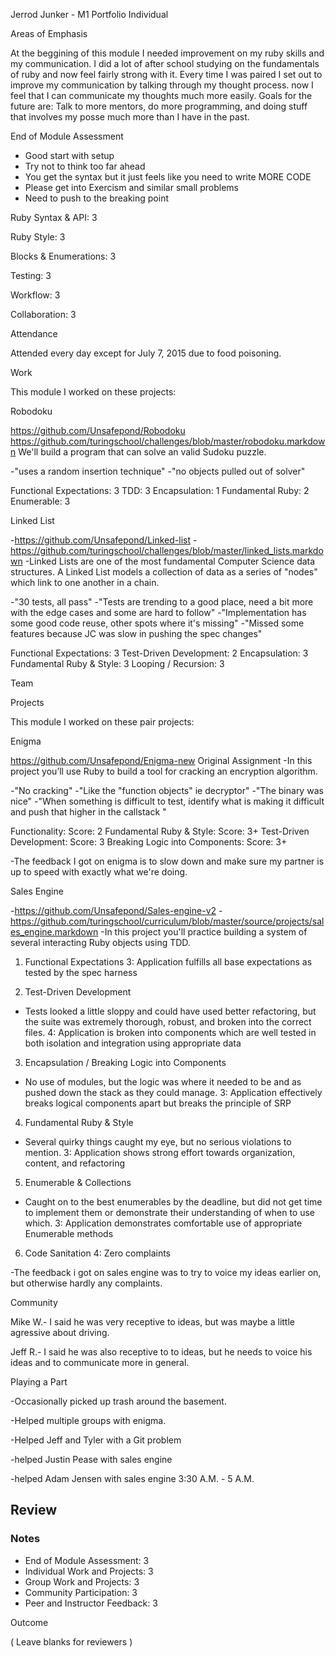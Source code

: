 Jerrod Junker - M1 Portfolio
Individual

Areas of Emphasis

At the beggining of this module I needed improvement on my ruby skills and my communication. I did a lot of after school studying on the fundamentals of ruby and now feel fairly strong with it. Every time I was paired I set out to improve my communication by talking through my thought process. now I feel that I can communicate my thoughts much more easily. Goals for the future are: Talk to more mentors, do more programming, and doing stuff that involves my posse much more than I have in the past.

End of Module Assessment

* Good start with setup
* Try not to think too far ahead
* You get the syntax but it just feels like you need to write MORE CODE
* Please get into Exercism and similar small problems
* Need to push to the breaking point

Ruby Syntax & API: 3

Ruby Style: 3

Blocks & Enumerations: 3

Testing: 3

Workflow: 3

Collaboration: 3

Attendance

Attended every day except for July 7, 2015 due to food poisoning.

Work

This module I worked on these projects:

Robodoku

https://github.com/Unsafepond/Robodoku
https://github.com/turingschool/challenges/blob/master/robodoku.markdown
We'll build a program that can solve an valid Sudoku puzzle.

-"uses a random insertion technique"
-"no objects pulled out of solver"

Functional Expectations: 3
TDD: 3
Encapsulation: 1
Fundamental Ruby: 2
Enumerable: 3



Linked List

-https://github.com/Unsafepond/Linked-list
-https://github.com/turingschool/challenges/blob/master/linked_lists.markdown
-Linked Lists are one of the most fundamental Computer Science data structures. A Linked List models a collection of data as a series of "nodes" which link to one another in a chain.

-"30 tests, all pass"
-"Tests are trending to a good place, need a bit more with the edge 
cases and some are hard to follow"
-"Implementation has some good code reuse, other spots where it's missing"
-"Missed some features because JC was slow in pushing the spec changes"

Functional Expectations: 3
Test-Driven Development: 2
Encapsulation: 3
Fundamental Ruby & Style: 3
Looping / Recursion: 3

Team

Projects

This module I worked on these pair projects:

Enigma	

https://github.com/Unsafepond/Enigma-new
Original Assignment
-In this project you’ll use Ruby to build a tool for cracking an encryption algorithm.

-"No cracking"
-"Like the "function objects" ie decryptor"
-"The binary was nice"
-"When something is difficult to test, identify what is making it difficult and push that higher in the callstack "

Functionality:
Score: 2
Fundamental Ruby & Style:
Score: 3+
Test-Driven Development:
Score: 3
Breaking Logic into Components:
Score: 3+

-The feedback I got on enigma is to slow down and make sure my partner is up to speed with exactly what we're doing.


Sales Engine

-https://github.com/Unsafepond/Sales-engine-v2
-https://github.com/turingschool/curriculum/blob/master/source/projects/sales_engine.markdown
-In this project you'll practice building a system of several interacting Ruby objects using TDD.

1. Functional Expectations
  3: Application fulfills all base expectations as tested by the spec harness

  2. Test-Driven Development
  * Tests looked a little sloppy and could have used better refactoring, but the
    suite was extremely thorough, robust, and broken into the correct files.
  4: Application is broken into components which are well tested in both isolation
  and integration using appropriate data

  3. Encapsulation / Breaking Logic into Components
  * No use of modules, but the logic was where it needed to be and as pushed
    down the stack as they could manage.
  3: Application effectively breaks logical components apart but breaks the
  principle of SRP

  4. Fundamental Ruby & Style
  * Several quirky things caught my eye, but no serious violations to mention.
  3: Application shows strong effort towards organization, content, and
  refactoring

  5. Enumerable & Collections
  * Caught on to the best enumerables by the deadline, but did not get time to
    implement them or demonstrate their understanding of when to use which.
  3: Application demonstrates comfortable use of appropriate Enumerable methods

  6. Code Sanitation
  4: Zero complaints

  -The feedback i got on sales engine was to try to voice my ideas earlier on, but otherwise hardly any complaints.

Community

  Mike W.- I said he was very receptive to ideas, but was maybe a little agressive about driving.

  Jeff R.- I said he was also receptive to to ideas, but he needs to voice his ideas and to communicate more in general.

Playing a Part

-Occasionally picked up trash around the basement.

-Helped multiple groups with enigma.

-Helped Jeff and Tyler with a Git problem

-helped Justin Pease with sales engine

-helped Adam Jensen with sales engine 3:30 A.M. - 5 A.M.

## Review

### Notes

* End of Module Assessment: 3
* Individual Work and Projects: 3
* Group Work and Projects: 3
* Community Participation: 3
* Peer and Instructor Feedback: 3

Outcome

( Leave blanks for reviewers )
